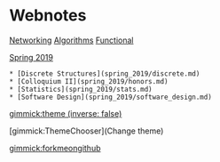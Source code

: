 # Webnotes

[Networking](networking.md)
[Algorithms](algorithms.md)
[Functional](functional.md)

[Spring 2019]()

    * [Discrete Structures](spring_2019/discrete.md)
    * [Colloquium II](spring_2019/honors.md)
    * [Statistics](spring_2019/stats.md)
    * [Software Design](spring_2019/software_design.md)

<!-- [Fall2018]()

    * [Data Structures](Fall2018/data_structures.md)
    * [FYS](Fall2018/fys.md)
    * [Colloquium I](Fall2018/honors.md)
    * [Linear Algebra](Fall2018/linear_algebra.md)
    * [Computer Organizations](Fall2018/organizations.md) -->

<!-- set a default theme -->
[gimmick:theme (inverse: false)](bootstrap)

<!-- show a theme chooser in the menu bar -->
[gimmick:ThemeChooser](Change theme)

<!-- show a fork me on github ribbon -->
[gimmick:forkmeongithub](http://github.com/Dynalon/mdwiki-seed/)
